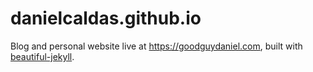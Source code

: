 # danielcaldas.github.io

Blog and personal website live at https://goodguydaniel.com, built with [beautiful-jekyll](https://github.com/daattali/beautiful-jekyll).


